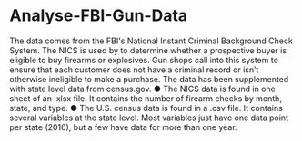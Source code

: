 # Analyse-FBI-Gun-Data
The data comes from the FBI's
National Instant Criminal Background
Check System. The NICS is used by to
determine whether a prospective
buyer is eligible to buy firearms or
explosives. Gun shops call into this
system to ensure that each customer
does not have a criminal record or
isn’t otherwise ineligible to make a
purchase. The data has been
supplemented with state level data
from census.gov.
● The NICS data is found in one
sheet of an .xlsx file. It contains
the number of firearm checks by
month, state, and type.
● The U.S. census data is found
in a .csv file. It contains several
variables at the state level. Most
variables just have one data
point per state (2016), but a few
have data for more than one
year.
